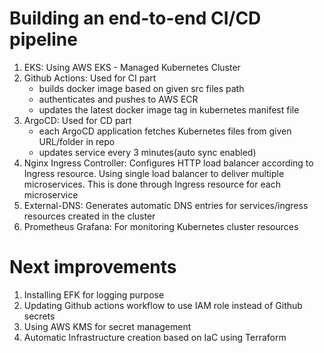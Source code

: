 

# Building an end-to-end CI/CD pipeline

1. EKS: Using AWS EKS - Managed Kubernetes Cluster
2. Github Actions: Used for CI part
   - builds docker image based on given src files path
   - authenticates and pushes to AWS ECR
   - updates the latest docker image tag in kubernetes manifest file
3. ArgoCD: Used for CD part
   - each ArgoCD application fetches Kubernetes files from given URL/folder in repo
   - updates service every 3 minutes(auto sync enabled)
2. Nginx Ingress Controller: Configures HTTP load balancer according to Ingress resource. Using single load balancer to deliver multiple microservices. This is done through Ingress resource for each microservice
3. External-DNS: Generates automatic DNS entries for services/ingress resources created in the cluster
4. Prometheus Grafana: For monitoring Kubernetes cluster resources


# Next improvements

1. Installing EFK for logging purpose
2. Updating Github actions workflow to use IAM role instead of Github secrets
3. Using AWS KMS for secret management
4. Automatic Infrastructure creation based on IaC using Terraform